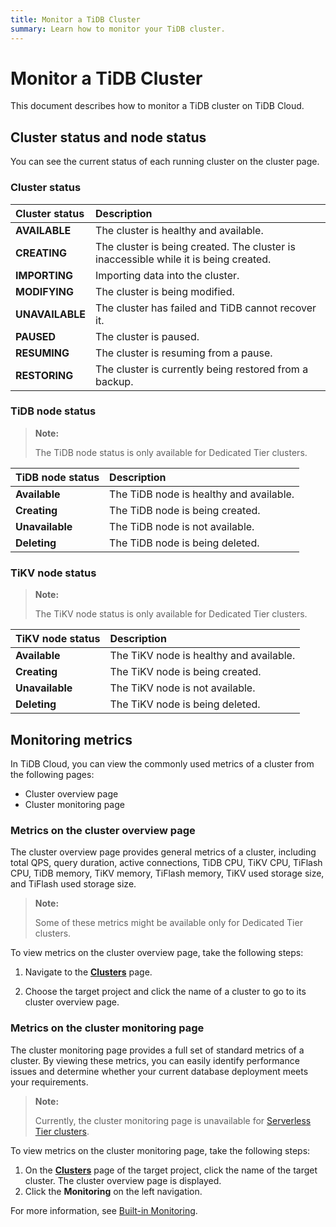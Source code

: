 ```yaml
---
title: Monitor a TiDB Cluster
summary: Learn how to monitor your TiDB cluster.
---
```


# Monitor a TiDB Cluster

This document describes how to monitor a TiDB cluster on TiDB Cloud.

## Cluster status and node status

You can see the current status of each running cluster on the cluster page.

### Cluster status

| Cluster status | Description |
|:--|:--|
| **AVAILABLE** | The cluster is healthy and available. |
| **CREATING** | The cluster is being created. The cluster is inaccessible while it is being created. |
| **IMPORTING** | Importing data into the cluster. |
| **MODIFYING** | The cluster is being modified. |
| **UNAVAILABLE** | The cluster has failed and TiDB cannot recover it. |
| **PAUSED** | The cluster is paused. |
| **RESUMING** | The cluster is resuming from a pause. |
| **RESTORING** | The cluster is currently being restored from a backup. |

### TiDB node status

> **Note:**
>
> The TiDB node status is only available for Dedicated Tier clusters.

| TiDB node status | Description |
|:--|:--|
| **Available** | The TiDB node is healthy and available. |
| **Creating** | The TiDB node is being created. |
| **Unavailable** | The TiDB node is not available. |
| **Deleting** | The TiDB node is being deleted. |

### TiKV node status

> **Note:**
>
> The TiKV node status is only available for Dedicated Tier clusters.

| TiKV node status | Description |
|:--|:--|
| **Available** | The TiKV node is healthy and available. |
| **Creating** | The TiKV node is being created. |
| **Unavailable** | The TiKV node is not available. |
| **Deleting** | The TiKV node is being deleted. |

## Monitoring metrics

In TiDB Cloud, you can view the commonly used metrics of a cluster from the following pages:

- Cluster overview page
- Cluster monitoring page

### Metrics on the cluster overview page

The cluster overview page provides general metrics of a cluster, including total QPS, query duration, active connections, TiDB CPU, TiKV CPU, TiFlash CPU, TiDB memory, TiKV memory, TiFlash memory, TiKV used storage size, and TiFlash used storage size.

> **Note:**
>
> Some of these metrics might be available only for Dedicated Tier clusters.

To view metrics on the cluster overview page, take the following steps:

1. Navigate to the [**Clusters**](https://tidbcloud.com/console/clusters) page.

2. Choose the target project and click the name of a cluster to go to its cluster overview page.

### Metrics on the cluster monitoring page

The cluster monitoring page provides a full set of standard metrics of a cluster. By viewing these metrics, you can easily identify performance issues and determine whether your current database deployment meets your requirements.

> **Note:**
>
> Currently, the cluster monitoring page is unavailable for [Serverless Tier clusters](/tidb-cloud/select-cluster-tier.md#serverless-tier-beta).

To view metrics on the cluster monitoring page, take the following steps:

1. On the [**Clusters**](https://tidbcloud.com/console/clusters) page of the target project, click the name of the target cluster. The cluster overview page is displayed.
2. Click the <MDSvgIcon name="icon-left-monitoring" />**Monitoring** on the left navigation.

For more information, see [Built-in Monitoring](/tidb-cloud/built-in-monitoring.md).
